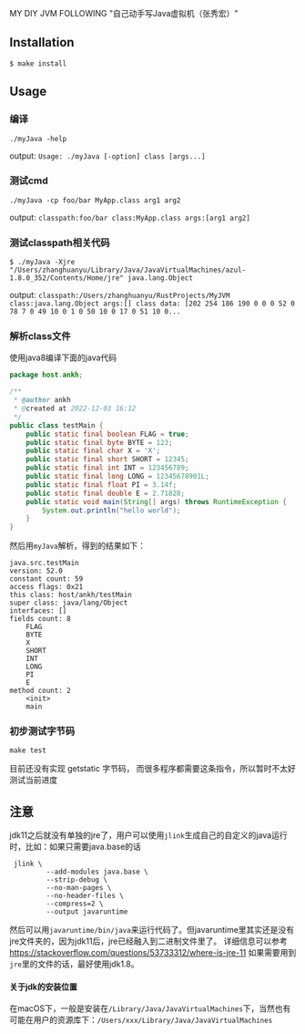 MY DIY JVM FOLLOWING "自己动手写Java虚拟机（张秀宏）"

## Installation
```shell
$ make install
```

## Usage
### 编译
```shell
./myJava -help
```
output: `Usage: ./myJava [-option] class [args...]`

### 测试cmd
```shell
./myJava -cp foo/bar MyApp.class arg1 arg2
```
output: `classpath:foo/bar class:MyApp.class args:[arg1 arg2]`

### 测试classpath相关代码
```shell
$ ./myJava -Xjre "/Users/zhanghuanyu/Library/Java/JavaVirtualMachines/azul-1.8.0_352/Contents/Home/jre" java.lang.Object
```
output: `classpath:/Users/zhanghuanyu/RustProjects/MyJVM class:java.lang.Object args:[]
class data: [202 254 186 190 0 0 0 52 0 78 7 0 49 10 0 1 0 50 10 0 17 0 51 10 0...`

### 解析class文件
使用java8编译下面的java代码
```java
package host.ankh;

/**
 * @author ankh
 * @created at 2022-12-03 16:12
 */
public class testMain {
    public static final boolean FLAG = true;
    public static final byte BYTE = 123;
    public static final char X = 'X';
    public static final short SHORT = 12345;
    public static final int INT = 123456789;
    public static final long LONG = 12345678901L;
    public static final float PI = 3.14f;
    public static final double E = 2.71828;
    public static void main(String[] args) throws RuntimeException {
        System.out.println("hello world");
    }
}
```
然后用`myJava`解析，得到的结果如下：
```
java.src.testMain
version: 52.0
constant count: 59
access flags: 0x21
this class: host/ankh/testMain
super class: java/lang/Object
interfaces: []
fields count: 8
    FLAG
    BYTE
    X
    SHORT
    INT
    LONG
    PI
    E
method count: 2
    <init>
    main

```

### 初步测试字节码
```shell
make test
```
目前还没有实现 getstatic 字节码， 而很多程序都需要这条指令，所以暂时不太好测试当前进度

## 注意
jdk11之后就没有单独的jre了，用户可以使用`jlink`生成自己的自定义的java运行时，比如：如果只需要java.base的话
```shell
 jlink \
         --add-modules java.base \
         --strip-debug \
         --no-man-pages \
         --no-header-files \
         --compress=2 \
         --output javaruntime
```
然后可以用`javaruntime/bin/java`来运行代码了。但javaruntime里其实还是没有jre文件夹的，因为jdk11后，jre已经融入到二进制文件里了。
详细信息可以参考 https://stackoverflow.com/questions/53733312/where-is-jre-11
如果需要用到`jre`里的文件的话，最好使用jdk1.8。


#### 关于jdk的安装位置
在macOS下，一般是安装在`/Library/Java/JavaVirtualMachines`下，当然也有可能在用户的资源库下：`/Users/xxx/Library/Java/JavaVirtualMachines`